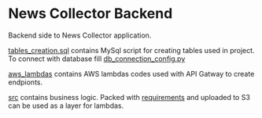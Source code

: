 # News Collector Backend

Backend side to News Collector application.

[tables_creation.sql](https://github.com/jangoral112/News-Collector-Backend/blob/main/tables_creation.sql) contains MySql script for creating tables used in project. To connect with database fill [db_connection_config.py](https://github.com/jangoral112/News-Collector-Backend/blob/main/src/db_connection_config.py)

[aws_lambdas](https://github.com/jangoral112/News-Collector-Backend/tree/main/aws_lambdas) contains AWS lambdas codes used with API Gatway to create endpionts.

[src](https://github.com/jangoral112/News-Collector-Backend/tree/main/src) contains business logic. Packed with [requirements](https://github.com/jangoral112/News-Collector-Backend/blob/main/requirements.txt) and uploaded to S3 can be used as a layer for lambdas.
